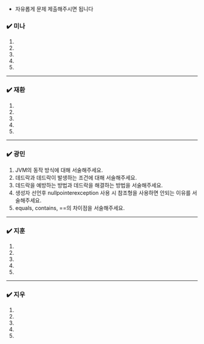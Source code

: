 - 자유롭게 문제 제출해주시면 됩니다
### ✔️ 미나
1. 
2. 
3. 
4. 
5.

***

### ✔️ 재환
1. 
2. 
3. 
4. 
5.

***

### ✔️ 광민
1. JVM의 동작 방식에 대해 서술해주세요.
2. 데드락과 데드락이 발생하는 조건에 대해 서술해주세요.
3. 데드락을 예방하는 방법과 데드락을 해결하는 방법을 서술해주세요.
4. 생성자 선언후 nullpointerexception 사용 시 참조형을 사용하면 안되는 이유를 서술해주세요.
5. equals, contains, ==의 차이점을 서술해주세요.

***

### ✔️ 지훈
1.
2.
3.
4.
5.

***

### ✔️ 지우
1.
2.
3.
4.
5.
